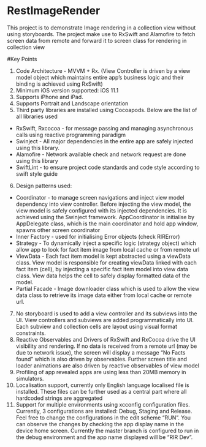 # RestImageRender

This project is to demonstrate Image rendering in a collection view without using storyboards. The project make use to RxSwift and Alamofire to fetch screen data from remote and forward it to screen class for rendering in collection view

#Key Points
1. Code Architecture - MVVM + Rx. (View Controller is driven by a view model object which maintains entire app’s business logic and their binding is achieved using RxSwift)  
2. Minimum iOS version supported: iOS 11.1
3. Supports iPhone and iPad.
4. Supports Portrait and Landscape orientation
5. Third party libraries are installed using Cocoapods. Below are the list of all libraries used
- RxSwift, Rxcocoa - for message passing and managing asynchronous calls using reactive programming paradigm
- Swinject - All major dependencies in the entire app are safely injected using this library.
- Alamofire - Network available check and network request are done using this library
- SwiftLint - to ensure project code standards and code style according to swift style guide

6. Design patterns used:
 - Coordinator - to manage screen navigations and inject view model dependency into view controller. Before injecting the view model, the view model is safely configured with its injected dependencies. It is achieved using the Swinject framework. AppCoordinator is initialise by AppDelegate class, which is the main coordinator and hold app window, spawns other screen coordinator
- Inner Factory - used for initialising Error objects (check RIRError)
- Strategy - To dynamically inject a specific logic (strategy object) which allow app to look for fact item image from local cache or from remote url
- ViewData - Each fact item model is kept abstracted using a viewData class. View model is responsible for creating viewData linked with each fact item (cell), by injecting a specific fact item model into view data class. View data helps the cell to safely display formatted data of the model.
- Partial Facade - Image downloader class which is used to allow the view data class to retrieve its image data either from local cache or remote url.
7. No storyboard is used to add a view controller and its subviews into the UI. View controllers and subviews are added programmatically into UI. Each subview and collection cells are layout using visual format constraints.
8. Reactive Observables and Drivers of RxSwift and RxCocoa drive the UI visibility and rendering. If no data is received from a remote url (may be due to network issue), the screen will display a message “No Facts found” which is also driven by observables. Further screen title and loader animations are also driven by reactive observables of view model
9. Profiling of app revealed apps are using less than 20MB memory in  simulators.
10. Localisation support, currently only English language localised file is installed. These files can be further used as a central part where all hardcoded strings are aggregated
11. Support for multiple environments using xcconfig configuration files. Currently, 3 configurations are installed: Debug, Staging and Release. Feel free to change the configurations in the edit scheme “RUN”. You can observe the changes by checking the app display name in the device home screen. Currently the master branch is configured to run in the debug environment and the app name displayed will be “RIR Dev”.
